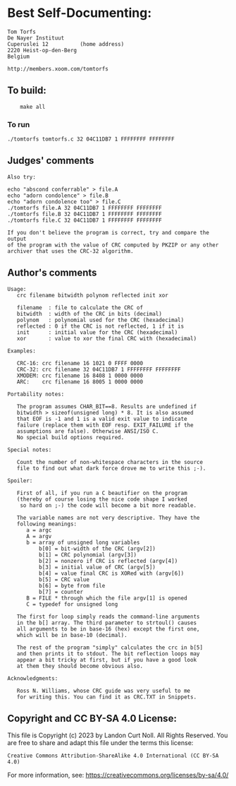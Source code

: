 # Best Self-Documenting:

    Tom Torfs
    De Nayer Instituut
    Cuperuslei 12          (home address)
    2220 Heist-op-den-Berg
    Belgium

    http://members.xoom.com/tomtorfs

## To build:

        make all

### To run

	./tomtorfs tomtorfs.c 32 04C11DB7 1 FFFFFFFF FFFFFFFF

## Judges' comments

    Also try:

	echo "abscond conferrable" > file.A
	echo "adorn condolence" > file.B
	echo "adorn condolence too" > file.C
	./tomtorfs file.A 32 04C11DB7 1 FFFFFFFF FFFFFFFF
	./tomtorfs file.B 32 04C11DB7 1 FFFFFFFF FFFFFFFF
	./tomtorfs file.C 32 04C11DB7 1 FFFFFFFF FFFFFFFF

    If you don't believe the program is correct, try and compare the output
    of the program with the value of CRC computed by PKZIP or any other
    archiver that uses the CRC-32 algorithm.

## Author's comments

    Usage:
       crc filename bitwidth polynom reflected init xor

       filename  : file to calculate the CRC of
       bitwidth  : width of the CRC in bits (decimal)
       polynom   : polynomial used for the CRC (hexadecimal)
       reflected : 0 if the CRC is not reflected, 1 if it is
       init      : initial value for the CRC (hexadecimal)
       xor       : value to xor the final CRC with (hexadecimal)

    Examples:

       CRC-16: crc filename 16 1021 0 FFFF 0000
       CRC-32: crc filename 32 04C11DB7 1 FFFFFFFF FFFFFFFF
       XMODEM: crc filename 16 8408 1 0000 0000
       ARC:    crc filename 16 8005 1 0000 0000

    Portability notes:

       The program assumes CHAR_BIT==8. Results are undefined if
       bitwidth > sizeof(unsigned long) * 8. It is also assumed
       that EOF is -1 and 1 is a valid exit value to indicate
       failure (replace them with EOF resp. EXIT_FAILURE if the
       assumptions are false). Otherwise ANSI/ISO C.
       No special build options required.

    Special notes:

       Count the number of non-whitespace characters in the source
       file to find out what dark force drove me to write this ;-).

    Spoiler:

       First of all, if you run a C beautifier on the program
       (thereby of course losing the nice code shape I worked
        so hard on ;-) the code will become a bit more readable.

       The variable names are not very descriptive. They have the
       following meanings:
          a = argc
          A = argv
          b = array of unsigned long variables
              b[0] = bit-width of the CRC (argv[2])
              b[1] = CRC polynomial (argv[3])
              b[2] = nonzero if CRC is reflected (argv[4])
              b[3] = initial value of CRC (argv[5])
              b[4] = value final CRC is XORed with (argv[6])
              b[5] = CRC value
              b[6] = byte from file
              b[7] = counter
          B = FILE * through which the file argv[1] is opened
          C = typedef for unsigned long

       The first for loop simply reads the command-line arguments
       in the b[] array. The third parameter to strtoul() causes
       all arguments to be in base-16 (hex) except the first one,
       which will be in base-10 (decimal).

       The rest of the program "simply" calculates the crc in b[5]
       and then prints it to stdout. The bit reflection loops may
       appear a bit tricky at first, but if you have a good look
       at them they should become obvious also.

    Acknowledgments:

       Ross N. Williams, whose CRC guide was very useful to me
       for writing this. You can find it as CRC.TXT in Snippets.

## Copyright and CC BY-SA 4.0 License:

This file is Copyright (c) 2023 by Landon Curt Noll.  All Rights Reserved.
You are free to share and adapt this file under the terms this license:

    Creative Commons Attribution-ShareAlike 4.0 International (CC BY-SA 4.0)

For more information, see: https://creativecommons.org/licenses/by-sa/4.0/
